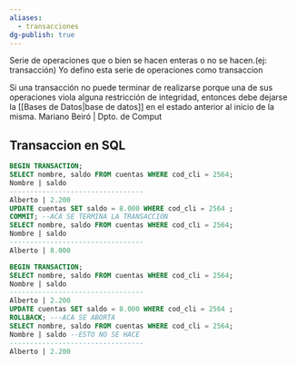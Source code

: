 ```yaml
---
aliases:
  - transacciones
dg-publish: true
---
```

Serie de operaciones que o bien se hacen enteras o no se hacen.(ej: transacción)
Yo defino esta serie de operaciones como transaccion

Si una transacción no puede terminar de realizarse porque una de sus operaciones viola alguna restricción de integridad, entonces debe dejarse la [[Bases de Datos|base de datos]] en el estado anterior al inicio de la misma. Mariano Beiró | Dpto. de Comput


## Transaccion en SQL 
```SQL 
BEGIN TRANSACTION;
SELECT nombre, saldo FROM cuentas WHERE cod_cli = 2564;
Nombre | saldo
---------------------------------
Alberto | 2.200
UPDATE cuentas SET saldo = 8.000 WHERE cod_cli = 2564 ;
COMMIT; --ACA SE TERMINA LA TRANSACCION
SELECT nombre, saldo FROM cuentas WHERE cod_cli = 2564;
Nombre | saldo
---------------------------------
Alberto | 8.000
```


```SQL 
BEGIN TRANSACTION;
SELECT nombre, saldo FROM cuentas WHERE cod_cli = 2564;
Nombre | saldo
---------------------------------
Alberto | 2.200
UPDATE cuentas SET saldo = 8.000 WHERE cod_cli = 2564 ;
ROLLBACK; ---ACA SE ABORTA
SELECT nombre, saldo FROM cuentas WHERE cod_cli = 2564;
Nombre | saldo --ESTO NO SE HACE
---------------------------------
Alberto | 2.200
```